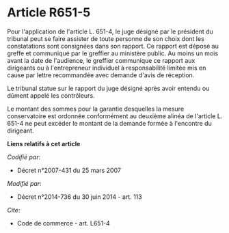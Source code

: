 # Article R651-5

Pour l'application de l'article L. 651-4, le juge désigné par le président du tribunal peut se faire assister de toute
personne de son choix dont les constatations sont consignées dans son rapport. Ce rapport est déposé au greffe et communiqué
par le greffier au ministère public. Au moins un mois avant la date de l'audience, le greffier communique ce rapport aux
dirigeants ou à l'entrepreneur individuel à responsabilité limitée mis en cause par lettre recommandée avec demande d'avis de
réception.

Le tribunal statue sur le rapport du juge désigné après avoir entendu ou dûment appelé les contrôleurs. 

Le montant des sommes pour la garantie desquelles la mesure conservatoire est ordonnée conformément au deuxième alinéa de
l'article L. 651-4 ne peut excéder le montant de la demande formée à l'encontre du dirigeant.

**Liens relatifs à cet article**

_Codifié par_:

  - Décret n°2007-431 du 25 mars 2007

_Modifié par_:

  - Décret n°2014-736 du 30 juin 2014 - art. 113

_Cite_:

  - Code de commerce - art. L651-4
